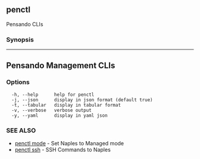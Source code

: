 ## penctl

Pensando CLIs

### Synopsis



--------------------------
 Pensando Management CLIs 
--------------------------


### Options

```
  -h, --help      help for penctl
  -j, --json      display in json format (default true)
  -t, --tabular   display in tabular format
  -v, --verbose   verbose output
  -y, --yaml      display in yaml json
```

### SEE ALSO
* [penctl mode](penctl_mode.md)	 - Set Naples to Managed mode
* [penctl ssh](penctl_ssh.md)	 - SSH Commands to Naples

